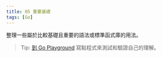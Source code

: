 ```yaml
---
title: 05 重要基礎
tags: [Go]
---
```


整理一些屬於比較基礎且重要的語法或標準函式庫的用法。

> Tip: [到 Go Playground](https://go.dev/play/) 寫點程式來測試和驗證自己的理解。


[100-mistakes]: https://www.manning.com/books/100-go-mistakes-and-how-to-avoid-them
[go-in-action]: https://www.manning.com/books/go-in-action-second-edition
[go-in-practice]: https://www.manning.com/books/go-in-practice-second-edition
[go-by-example]: https://www.manning.com/books/go-by-example
